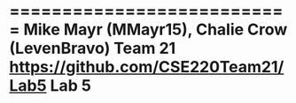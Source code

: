 ===========================
Mike Mayr (MMayr15), Chalie Crow (LevenBravo)
Team 21
https://github.com/CSE220Team21/Lab5
Lab 5
===========================
